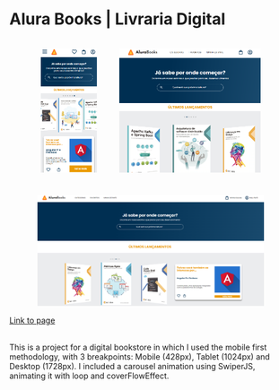 <h1>Alura Books | Livraria Digital</h1>
<br/>
<div style="display:flex; flex-wrap:wrap; justify-content:center; gap:2.5rem">
    <img src="assets/mobile-page.png" alt="alura-plus" width= 20%>
    <img src="assets/tablet-page.png" alt="alura-plus" width= 50%>
<img style="text-align:center" src="assets/desktop-page.png" alt="alura-plus" width= 80%>
</div>
</br>
<a href="https://livrariaalurabooks.vercel.app/" target="_blank">Link to page</a>
</br>
</br>
<p>This is a project for a digital bookstore in which I used the mobile first methodology, with 3 breakpoints: Mobile (428px), Tablet (1024px) and Desktop (1728px). I included a carousel animation using SwiperJS, animating it with loop and coverFlowEffect.</p>
